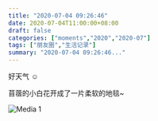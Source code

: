 ```yaml
---
title: "2020-07-04 09:26:46"
date: 2020-07-04T11:00:00+08:00
draft: false
categories: ["moments","2020","2020-07"]
tags: ["朋友圈","生活记录"]
summary: "2020-07-04 09:26:46..."
---
```


好天气 ☺️

苜蓿的小白花开成了一片柔软的地毯~

![Media 1](/Moments/photos/2020-07-04/202007040926460.jpg)


